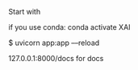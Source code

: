 Start with

if you use conda: conda activate XAI

$ uvicorn app:app ––reload

127.0.0.1:8000/docs for docs
